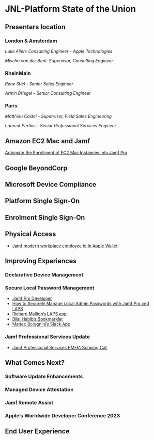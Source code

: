 # JNL-Platform State of the Union

## Presenters location

### London & Amsterdam

*Luke Allen: Consulting Engineer - Apple Technologies*

*Mischa van der Bent: Supervisor, Consulting Engineer*

### RheinMain

*Rene Stiel - Senior Sales Engineer*

*Armin Briegel - Senior Consulting Engineer*

### Paris

*Matthieu Castel - Supervisor, Field Sales Engineering*

*Laurent Pertois - Senior Professional Services Engineer*

## Amazon EC2 Mac and Jamf
[Automate the Enrollment of EC2 Mac Instances into Jamf Pro](https://aws.amazon.com/blogs/apn/automate-the-enrollment-of-ec2-mac-instances-into-jamf-pro/) 
[](https://aws.amazon.com/blogs/apn/automate-the-enrollment-of-ec2-mac-instances-into-jamf-pro/)

## Google BeyondCorp

## Microsoft Device Compliance

## Platform Single Sign-On

## Enrolment Single Sign-On

## Physical Access
* [Jamf modern workplace employee id in Apple Wallet](https://www.jamf.com/blog/jamf-modern-workplace-employee-id-in-apple-wallet/)
## Improving Experiences
### Declarative Device Management
### Secure Local Password Management
* [Jamf Pro Developer](https://developer.jamf.com)
* [How to Securely Manage Local Admin Passwords with Jamf Pro and LAPS](https://community.jamf.com/t5/tech-thoughts/how-to-securely-manage-local-admin-passwords-with-jamf-pro-and/ba-p/289969)
* [Richard Mallion’s LAPS app](https://github.com/red5coder/Jamf-LAPS)
* [Bilal Habib’s Bookmarklet](https://pro4tlzz.github.io/JamfGetLapsPassword.html)
* [Matteo Bolognini’s Slack App](https://skartek.dev/2023/05/03/jamf-pro-laps/)

### Jamf Professional Services Update
* [Jamf Professional Services EMEIA Scoping Call](https://calendly.com/jamf-emeia/jamf-service-emeia-scopingcall)
## What Comes Next?
### Software Update Enhancements
### Managed Device Attestation
### Jamf Remote Assist
### Apple’s Worldwide Developer Conference 2023

## End User Experience

